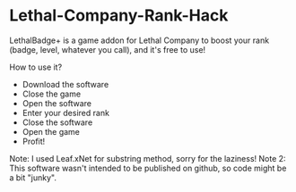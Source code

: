 # Lethal-Company-Rank-Hack
LethalBadge+ is a game addon for Lethal Company to boost your rank (badge, level, whatever you call), and it's free to use!

How to use it?
- Download the software
- Close the game
- Open the software
- Enter your desired rank
- Close the software
- Open the game
- Profit!

Note: I used Leaf.xNet for substring method, sorry for the laziness!
Note 2: This software wasn't intended to be published on github, so code might be a bit "junky".

